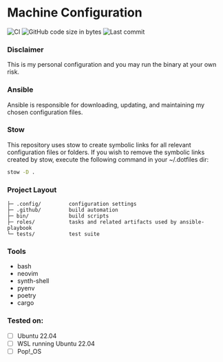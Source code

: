 # Machine Configuration
![CI](https://github.com/MarkoM-dot/.dotfiles/actions/workflows/build.yml/badge.svg)
![GitHub code size in bytes](https://img.shields.io/github/languages/code-size/MarkoM-dot/.dotfiles)
![Last commit](https://img.shields.io/github/last-commit/MarkoM-dot/.dotfiles?color=orange)

### Disclaimer
This is my personal configuration and you may run the binary at your own risk.

### Ansible

Ansible is responsible for downloading, updating, and maintaining my chosen configuration files.

### Stow

This repository uses stow to create symbolic links for all relevant configuration files or folders.
If you wish to remove the symbolic links created by stow, execute the following command in your ~/.dotfiles dir:

```bash
stow -D .
```

### Project Layout


    ├─ .config/         configuration settings
    ├─ .github/         build automation
    ├─ bin/             build scripts
    ├─ roles/           tasks and related artifacts used by ansible-playbook
    └─ tests/           test suite
    
### Tools

- bash
- neovim
- synth-shell
- pyenv
- poetry
- cargo

### Tested on:
- [ ] Ubuntu 22.04
- [ ] WSL running Ubuntu 22.04
- [ ] Pop!_OS
